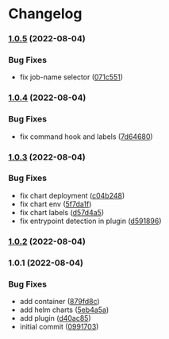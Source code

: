 # Changelog


### [1.0.5](https://github.com/muhlba91/kubernetes-buildkite-plugin/compare/v1.0.4...v1.0.5) (2022-08-04)


### Bug Fixes

* fix job-name selector ([071c551](https://github.com/muhlba91/kubernetes-buildkite-plugin/commit/071c55145fd6e4c7b3caee451a310f42d9a0cbe2))

### [1.0.4](https://github.com/muhlba91/kubernetes-buildkite-plugin/compare/v1.0.3...v1.0.4) (2022-08-04)


### Bug Fixes

* fix command hook and labels ([7d64680](https://github.com/muhlba91/kubernetes-buildkite-plugin/commit/7d646803a0d8e6f6d885b03d51c872a332e76546))

### [1.0.3](https://github.com/muhlba91/buildkite-plugin-kubernetes/compare/v1.0.2...v1.0.3) (2022-08-04)


### Bug Fixes

* fix chart deployment ([c04b248](https://github.com/muhlba91/buildkite-plugin-kubernetes/commit/c04b2485be88ab27e82d4a07d3d08ce0b1e19712))
* fix chart env ([5f7da1f](https://github.com/muhlba91/buildkite-plugin-kubernetes/commit/5f7da1f8f6f5e1551026f0a52ee765ce61d48545))
* fix chart labels ([d57d4a5](https://github.com/muhlba91/buildkite-plugin-kubernetes/commit/d57d4a535e4dcdb4e3cad97687b7778f02035a13))
* fix entrypoint detection in plugin ([d591896](https://github.com/muhlba91/buildkite-plugin-kubernetes/commit/d591896d8fcbf0af9c3e4c092d8417bedfd5255e))

### [1.0.2](https://github.com/muhlba91/buildkite-plugin-kubernetes/compare/v1.0.1...v1.0.2) (2022-08-04)

### 1.0.1 (2022-08-04)


### Bug Fixes

* add container ([879fd8c](https://github.com/muhlba91/buildkite-plugin-kubernetes/commit/879fd8ceed2a46a2a72c756b8963d029088996a7))
* add helm charts ([5eb4a5a](https://github.com/muhlba91/buildkite-plugin-kubernetes/commit/5eb4a5a9c49197274ca545d10dd9b2e4959046e7))
* add plugin ([d40ac85](https://github.com/muhlba91/buildkite-plugin-kubernetes/commit/d40ac850172e29a073fa4962eb3f755bb2dea41a))
* initial commit ([0991703](https://github.com/muhlba91/buildkite-plugin-kubernetes/commit/0991703a7ffd0af2abe030c82bc104a6ec53a187))

